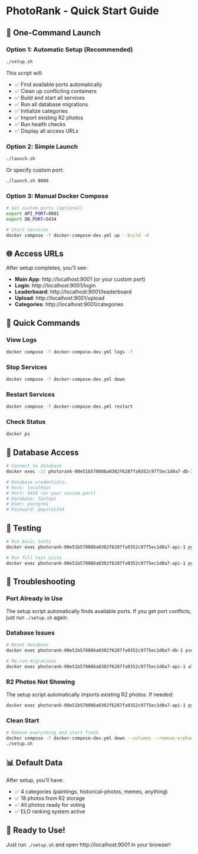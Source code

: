 # PhotoRank - Quick Start Guide

## 🚀 One-Command Launch

### Option 1: Automatic Setup (Recommended)
```bash
./setup.sh
```

This script will:
- ✅ Find available ports automatically
- ✅ Clean up conflicting containers
- ✅ Build and start all services
- ✅ Run all database migrations
- ✅ Initialize categories
- ✅ Import existing R2 photos
- ✅ Run health checks
- ✅ Display all access URLs

### Option 2: Simple Launch
```bash
./launch.sh
```

Or specify custom port:
```bash
./launch.sh 8080
```

### Option 3: Manual Docker Compose
```bash
# Set custom ports (optional)
export API_PORT=9001
export DB_PORT=5434

# Start services
docker compose -f docker-compose-dev.yml up --build -d
```

## 🌐 Access URLs
After setup completes, you'll see:
- **Main App**: http://localhost:9001 (or your custom port)
- **Login**: http://localhost:9001/login
- **Leaderboard**: http://localhost:9001/leaderboard
- **Upload**: http://localhost:9001/upload
- **Categories**: http://localhost:9001/categories

## 🔧 Quick Commands

### View Logs
```bash
docker compose -f docker-compose-dev.yml logs -f
```

### Stop Services
```bash
docker compose -f docker-compose-dev.yml down
```

### Restart Services
```bash
docker compose -f docker-compose-dev.yml restart
```

### Check Status
```bash
docker ps
```

## 🐳 Database Access
```bash
# Connect to database
docker exec -it photorank-00e51b570086a0302f6287fa9352c9775ec1d0a7-db-1 psql -U postgres -d fastapi

# Database credentials:
# Host: localhost
# Port: 5434 (or your custom port)
# Database: fastapi
# User: postgres
# Password: pepito1234
```

## 🧪 Testing
```bash
# Run basic tests
docker exec photorank-00e51b570086a0302f6287fa9352c9775ec1d0a7-api-1 python test_basic.py

# Run full test suite
docker exec photorank-00e51b570086a0302f6287fa9352c9775ec1d0a7-api-1 python run_tests.py
```

## 🚨 Troubleshooting

### Port Already in Use
The setup script automatically finds available ports. If you get port conflicts, just run `./setup.sh` again.

### Database Issues
```bash
# Reset database
docker exec photorank-00e51b570086a0302f6287fa9352c9775ec1d0a7-db-1 psql -U postgres -d fastapi -c "DROP SCHEMA public CASCADE; CREATE SCHEMA public;"

# Re-run migrations
docker exec photorank-00e51b570086a0302f6287fa9352c9775ec1d0a7-api-1 alembic upgrade head
```

### R2 Photos Not Showing
The setup script automatically imports existing R2 photos. If needed:
```bash
docker exec photorank-00e51b570086a0302f6287fa9352c9775ec1d0a7-api-1 python import_r2_photos.py
```

### Clean Start
```bash
# Remove everything and start fresh
docker compose -f docker-compose-dev.yml down --volumes --remove-orphans
./setup.sh
```

## 📊 Default Data
After setup, you'll have:
- ✅ 4 categories (paintings, historical-photos, memes, anything)
- ✅ 18 photos from R2 storage
- ✅ All photos ready for voting
- ✅ ELO ranking system active

## 🎯 Ready to Use!
Just run `./setup.sh` and open http://localhost:9001 in your browser!